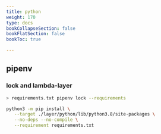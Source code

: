 ```yaml
---
title: python
weight: 170
type: docs
bookCollapseSection: false
bookFlatSection: false
bookToc: true

---
```



## pipenv

### lock and lambda-layer

```bash
> requirements.txt pipenv lock --requirements

python3 -m pip install \
   --target ./layer/python/lib/python3.8/site-packages \
   --no-deps --no-compile \
   --requirement requirements.txt
```

